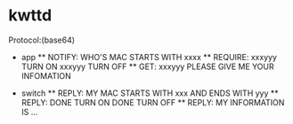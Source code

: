 kwttd
=====


Protocol:(base64)

- app
** NOTIFY: WHO'S MAC STARTS WITH xxxx
** REQUIRE: xxxyyy TURN ON
            xxxyyy TURN OFF
** GET: xxxyyy PLEASE GIVE ME YOUR INFOMATION

- switch
** REPLY: MY MAC STARTS WITH xxx AND ENDS WITH yyy
** REPLY: DONE TURN ON
          DONE TURN OFF
** REPLY: MY INFORMATION IS ...
